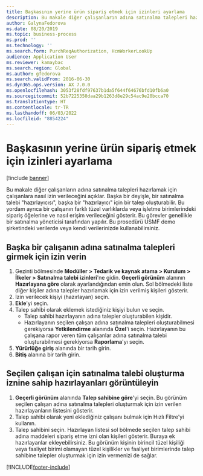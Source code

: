 ```yaml
---
title: Başkasının yerine ürün sipariş etmek için izinleri ayarlama
description: Bu makale diğer çalışanların adına satınalma talepleri hazırlamak için çalışanlara nasıl izin verileceğini açıklar.
author: GalynaFedorova
ms.date: 08/20/2019
ms.topic: business-process
ms.prod: ''
ms.technology: ''
ms.search.form: PurchReqAuthorization, HcmWorkerLookUp
audience: Application User
ms.reviewer: kamaybac
ms.search.region: Global
ms.author: gfedorova
ms.search.validFrom: 2016-06-30
ms.dyn365.ops.version: AX 7.0.0
ms.openlocfilehash: 3053f28fdf97637b1da5f644f64676bfd10fb6a0
ms.sourcegitcommit: 52b7225350daa29b1263d8e29c54ac9e20bcca70
ms.translationtype: HT
ms.contentlocale: tr-TR
ms.lasthandoff: 06/03/2022
ms.locfileid: "8854224"
---
```

# <a name="set-up-permissions-for-ordering-products-on-behalf-of-someone-else"></a>Başkasının yerine ürün sipariş etmek için izinleri ayarlama

[!include [banner](../../includes/banner.md)]

Bu makale diğer çalışanların adına satınalma talepleri hazırlamak için çalışanlara nasıl izin verileceğini açıklar. Başka bir deyişle, bir satınalma talebi "hazırlayıcısı", başka bir "hazırlayıcı" için bir talep oluşturabilir. Bu yordam ayrıca bir çalışanın farklı tüzel varlıklarda veya işletme birimlerindeki sipariş öğelerine ve nasıl erişim verileceğini gösterir. Bu görevler genellikle bir satınalma yöneticisi tarafından yapılır. Bu prosedürü USMF demo şirketindeki verilerde veya kendi verilerinizde kullanabilirsiniz.


## <a name="grant-permission-to-enter-purchase-requisitions-on-behalf-of-another-worker"></a>Başka bir çalışanın adına satınalma talepleri girmek için izin verin
1. Gezinti bölmesinde **Modüller > Tedarik ve kaynak atama > Kurulum > İlkeler > Satınalma talebi izinleri**'ne gidin. **Geçerli görünüm** alanının **Hazırlayana göre** olarak ayarlandığından emin olun. Sol bölmedeki liste diğer kişiler adına talepler hazırlamak için izin verilmiş kişileri gösterir.  
2. İzin verilecek kişiyi (hazırlayan) seçin.
3. **Ekle**'yi seçin.
4. Talep sahibi olarak eklemek istediğiniz kişiyi bulun ve seçin.
    - Talep sahibi hazırlayanın adına talepler oluşturabilen kişidir.  
    - Hazırlayanın seçilen çalışan adına satınalma talepleri oluşturabilmesi gerekiyorsa **Yetkilendirme** alanında **Özel**'i seçin. Hazırlayanın bu çalışana rapor veren tüm çalışanlar adına satınalma talebi oluşturabilmesi gerekiyorsa **Raporlama**'yı seçin.  
5. **Yürürlüğe giriş** alanında bir tarih girin.
6. **Bitiş** alanına bir tarih girin.

## <a name="view-preparers-who-have-permission-to-create-purchase-requisitions-for-a-selected-worker"></a>Seçilen çalışan için satınalma talebi oluşturma iznine sahip hazırlayanları görüntüleyin
1. **Geçerli görünüm** alanında **Talep sahibine göre**'yi seçin. Bu görünüm seçilen çalışan adına satınalma talepleri oluşturmak için izin verilen hazırlayanların listesini gösterir.  
2. Talep sahibi olarak yeni eklediğiniz çalışanı bulmak için Hızlı Filtre'yi kullanın.
3. Talep sahibini seçin. Hazırlayan listesi sol bölmede seçilen talep sahibi adına maddeleri sipariş etme izni olan kişileri gösterir.  Buraya ek hazırlayanlar ekleyebilirsiniz. Bu görünüm kişinin birincil tüzel kişiliği veya faaliyet birimi olamayan tüzel kişilikler ve faaliyet birimlerinde talep sahibine talepler oluşturmak için izin vermenizi de sağlar.  



[!INCLUDE[footer-include](../../../includes/footer-banner.md)]